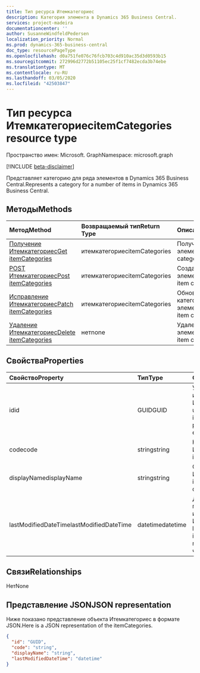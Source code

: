 ```yaml
---
title: Тип ресурса Итемкатегориес
description: Категория элемента в Dynamics 365 Business Central.
services: project-madeira
documentationcenter: ''
author: SusanneWindfeldPedersen
localization_priority: Normal
ms.prod: dynamics-365-business-central
doc_type: resourcePageType
ms.openlocfilehash: d0a751fe076c76fcb703c4d910ac35d3d0593b15
ms.sourcegitcommit: 272996d2772b51105ec25f1cf7482ecda3b74ebe
ms.translationtype: MT
ms.contentlocale: ru-RU
ms.lasthandoff: 03/05/2020
ms.locfileid: "42503847"
---
```

# <a name="itemcategories-resource-type"></a><span data-ttu-id="d83cf-103">Тип ресурса Итемкатегориес</span><span class="sxs-lookup"><span data-stu-id="d83cf-103">itemCategories resource type</span></span>

<span data-ttu-id="d83cf-104">Пространство имен: Microsoft. Graph</span><span class="sxs-lookup"><span data-stu-id="d83cf-104">Namespace: microsoft.graph</span></span>

[!INCLUDE [beta-disclaimer](../../includes/beta-disclaimer.md)]

<span data-ttu-id="d83cf-105">Представляет категорию для ряда элементов в Dynamics 365 Business Central.</span><span class="sxs-lookup"><span data-stu-id="d83cf-105">Represents a category for a number of items in Dynamics 365 Business Central.</span></span>

## <a name="methods"></a><span data-ttu-id="d83cf-106">Методы</span><span class="sxs-lookup"><span data-stu-id="d83cf-106">Methods</span></span>

| <span data-ttu-id="d83cf-107">Метод</span><span class="sxs-lookup"><span data-stu-id="d83cf-107">Method</span></span>                                                          | <span data-ttu-id="d83cf-108">Возвращаемый тип</span><span class="sxs-lookup"><span data-stu-id="d83cf-108">Return Type</span></span>  |<span data-ttu-id="d83cf-109">Описание</span><span class="sxs-lookup"><span data-stu-id="d83cf-109">Description</span></span>             |
|:----------------------------------------------------------------|:-------------|:-----------------------|
|[<span data-ttu-id="d83cf-110">Получение Итемкатегориес</span><span class="sxs-lookup"><span data-stu-id="d83cf-110">Get itemCategories</span></span>](../api/dynamics-itemcategories-get.md)      |<span data-ttu-id="d83cf-111">итемкатегориес</span><span class="sxs-lookup"><span data-stu-id="d83cf-111">itemCategories</span></span>|<span data-ttu-id="d83cf-112">Получение категории элемента.</span><span class="sxs-lookup"><span data-stu-id="d83cf-112">Get an item category.</span></span>   |
|[<span data-ttu-id="d83cf-113">POST Итемкатегориес</span><span class="sxs-lookup"><span data-stu-id="d83cf-113">Post itemCategories</span></span>](../api/dynamics-create-itemcategories.md)  |<span data-ttu-id="d83cf-114">итемкатегориес</span><span class="sxs-lookup"><span data-stu-id="d83cf-114">itemCategories</span></span>|<span data-ttu-id="d83cf-115">Создайте категорию элемента.</span><span class="sxs-lookup"><span data-stu-id="d83cf-115">Create an item category.</span></span>|
|[<span data-ttu-id="d83cf-116">Исправление Итемкатегориес</span><span class="sxs-lookup"><span data-stu-id="d83cf-116">Patch itemCategories</span></span>](../api/dynamics-itemcategories-update.md) |<span data-ttu-id="d83cf-117">итемкатегориес</span><span class="sxs-lookup"><span data-stu-id="d83cf-117">itemCategories</span></span>|<span data-ttu-id="d83cf-118">Обновление категории элемента.</span><span class="sxs-lookup"><span data-stu-id="d83cf-118">Update an item category.</span></span>|
|[<span data-ttu-id="d83cf-119">Удаление Итемкатегориес</span><span class="sxs-lookup"><span data-stu-id="d83cf-119">Delete itemCategories</span></span>](../api/dynamics-itemcategories-delete.md)|<span data-ttu-id="d83cf-120">нет</span><span class="sxs-lookup"><span data-stu-id="d83cf-120">none</span></span>          |<span data-ttu-id="d83cf-121">Удаление категории элемента.</span><span class="sxs-lookup"><span data-stu-id="d83cf-121">Delete an item category.</span></span>|

## <a name="properties"></a><span data-ttu-id="d83cf-122">Свойства</span><span class="sxs-lookup"><span data-stu-id="d83cf-122">Properties</span></span>
| <span data-ttu-id="d83cf-123">Свойство</span><span class="sxs-lookup"><span data-stu-id="d83cf-123">Property</span></span>           | <span data-ttu-id="d83cf-124">Тип</span><span class="sxs-lookup"><span data-stu-id="d83cf-124">Type</span></span>   |<span data-ttu-id="d83cf-125">Описание</span><span class="sxs-lookup"><span data-stu-id="d83cf-125">Description</span></span>                                     |
|:-------------------|:-------|:-----------------------------------------------|
|<span data-ttu-id="d83cf-126">id</span><span class="sxs-lookup"><span data-stu-id="d83cf-126">id</span></span>                  |<span data-ttu-id="d83cf-127">GUID</span><span class="sxs-lookup"><span data-stu-id="d83cf-127">GUID</span></span>    |<span data-ttu-id="d83cf-128">Уникальный идентификатор Итемкатегори.</span><span class="sxs-lookup"><span data-stu-id="d83cf-128">The unique ID of the itemCategory.</span></span> <span data-ttu-id="d83cf-129">Не редактируемые.</span><span class="sxs-lookup"><span data-stu-id="d83cf-129">Non-editable.</span></span>|
|<span data-ttu-id="d83cf-130">code</span><span class="sxs-lookup"><span data-stu-id="d83cf-130">code</span></span>                |<span data-ttu-id="d83cf-131">string</span><span class="sxs-lookup"><span data-stu-id="d83cf-131">string</span></span>  |<span data-ttu-id="d83cf-132">Код Итемкатегори.</span><span class="sxs-lookup"><span data-stu-id="d83cf-132">The itemCategory code.</span></span>                          |
|<span data-ttu-id="d83cf-133">displayName</span><span class="sxs-lookup"><span data-stu-id="d83cf-133">displayName</span></span>         |<span data-ttu-id="d83cf-134">string</span><span class="sxs-lookup"><span data-stu-id="d83cf-134">string</span></span>  |<span data-ttu-id="d83cf-135">Отображаемое имя Итемкатегориес.</span><span class="sxs-lookup"><span data-stu-id="d83cf-135">The itemCategories display name.</span></span>                |
|<span data-ttu-id="d83cf-136">lastModifiedDateTime</span><span class="sxs-lookup"><span data-stu-id="d83cf-136">lastModifiedDateTime</span></span>|<span data-ttu-id="d83cf-137">datetime</span><span class="sxs-lookup"><span data-stu-id="d83cf-137">datetime</span></span>|<span data-ttu-id="d83cf-138">Дата и время последнего изменения Итемкатегори.</span><span class="sxs-lookup"><span data-stu-id="d83cf-138">The last datetime the itemCategory was modified.</span></span> <span data-ttu-id="d83cf-139">Только для чтения.</span><span class="sxs-lookup"><span data-stu-id="d83cf-139">Read-Only.</span></span>|  


## <a name="relationships"></a><span data-ttu-id="d83cf-140">Связи</span><span class="sxs-lookup"><span data-stu-id="d83cf-140">Relationships</span></span>
<span data-ttu-id="d83cf-141">Нет</span><span class="sxs-lookup"><span data-stu-id="d83cf-141">None</span></span>

## <a name="json-representation"></a><span data-ttu-id="d83cf-142">Представление JSON</span><span class="sxs-lookup"><span data-stu-id="d83cf-142">JSON representation</span></span>

<span data-ttu-id="d83cf-143">Ниже показано представление объекта Итемкатегориес в формате JSON.</span><span class="sxs-lookup"><span data-stu-id="d83cf-143">Here is a JSON representation of the itemCategories.</span></span>

```json
{
  "id": "GUID",
  "code": "string",
  "displayName": "string",
  "lastModifiedDateTime": "datetime"
}
```

